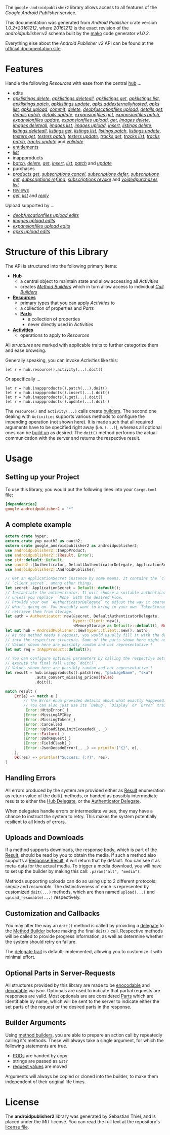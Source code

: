 <!---
DO NOT EDIT !
This file was generated automatically from 'src/mako/api/README.md.mako'
DO NOT EDIT !
-->
The `google-androidpublisher2` library allows access to all features of the *Google Android Publisher* service.

This documentation was generated from *Android Publisher* crate version *1.0.2+20161212*, where *20161212* is the exact revision of the *androidpublisher:v2* schema built by the [mako](http://www.makotemplates.org/) code generator *v1.0.2*.

Everything else about the *Android Publisher* *v2* API can be found at the
[official documentation site](https://developers.google.com/android-publisher).
# Features

Handle the following *Resources* with ease from the central [hub](https://docs.rs/google-androidpublisher2/1.0.2+20161212/google_androidpublisher2/struct.AndroidPublisher.html) ... 

* edits
 * [*apklistings delete*](https://docs.rs/google-androidpublisher2/1.0.2+20161212/google_androidpublisher2/struct.EditApklistingDeleteCall.html), [*apklistings deleteall*](https://docs.rs/google-androidpublisher2/1.0.2+20161212/google_androidpublisher2/struct.EditApklistingDeleteallCall.html), [*apklistings get*](https://docs.rs/google-androidpublisher2/1.0.2+20161212/google_androidpublisher2/struct.EditApklistingGetCall.html), [*apklistings list*](https://docs.rs/google-androidpublisher2/1.0.2+20161212/google_androidpublisher2/struct.EditApklistingListCall.html), [*apklistings patch*](https://docs.rs/google-androidpublisher2/1.0.2+20161212/google_androidpublisher2/struct.EditApklistingPatchCall.html), [*apklistings update*](https://docs.rs/google-androidpublisher2/1.0.2+20161212/google_androidpublisher2/struct.EditApklistingUpdateCall.html), [*apks addexternallyhosted*](https://docs.rs/google-androidpublisher2/1.0.2+20161212/google_androidpublisher2/struct.EditApkAddexternallyhostedCall.html), [*apks list*](https://docs.rs/google-androidpublisher2/1.0.2+20161212/google_androidpublisher2/struct.EditApkListCall.html), [*apks upload*](https://docs.rs/google-androidpublisher2/1.0.2+20161212/google_androidpublisher2/struct.EditApkUploadCall.html), [*commit*](https://docs.rs/google-androidpublisher2/1.0.2+20161212/google_androidpublisher2/struct.EditCommitCall.html), [*delete*](https://docs.rs/google-androidpublisher2/1.0.2+20161212/google_androidpublisher2/struct.EditDeleteCall.html), [*deobfuscationfiles upload*](https://docs.rs/google-androidpublisher2/1.0.2+20161212/google_androidpublisher2/struct.EditDeobfuscationfileUploadCall.html), [*details get*](https://docs.rs/google-androidpublisher2/1.0.2+20161212/google_androidpublisher2/struct.EditDetailGetCall.html), [*details patch*](https://docs.rs/google-androidpublisher2/1.0.2+20161212/google_androidpublisher2/struct.EditDetailPatchCall.html), [*details update*](https://docs.rs/google-androidpublisher2/1.0.2+20161212/google_androidpublisher2/struct.EditDetailUpdateCall.html), [*expansionfiles get*](https://docs.rs/google-androidpublisher2/1.0.2+20161212/google_androidpublisher2/struct.EditExpansionfileGetCall.html), [*expansionfiles patch*](https://docs.rs/google-androidpublisher2/1.0.2+20161212/google_androidpublisher2/struct.EditExpansionfilePatchCall.html), [*expansionfiles update*](https://docs.rs/google-androidpublisher2/1.0.2+20161212/google_androidpublisher2/struct.EditExpansionfileUpdateCall.html), [*expansionfiles upload*](https://docs.rs/google-androidpublisher2/1.0.2+20161212/google_androidpublisher2/struct.EditExpansionfileUploadCall.html), [*get*](https://docs.rs/google-androidpublisher2/1.0.2+20161212/google_androidpublisher2/struct.EditGetCall.html), [*images delete*](https://docs.rs/google-androidpublisher2/1.0.2+20161212/google_androidpublisher2/struct.EditImageDeleteCall.html), [*images deleteall*](https://docs.rs/google-androidpublisher2/1.0.2+20161212/google_androidpublisher2/struct.EditImageDeleteallCall.html), [*images list*](https://docs.rs/google-androidpublisher2/1.0.2+20161212/google_androidpublisher2/struct.EditImageListCall.html), [*images upload*](https://docs.rs/google-androidpublisher2/1.0.2+20161212/google_androidpublisher2/struct.EditImageUploadCall.html), [*insert*](https://docs.rs/google-androidpublisher2/1.0.2+20161212/google_androidpublisher2/struct.EditInsertCall.html), [*listings delete*](https://docs.rs/google-androidpublisher2/1.0.2+20161212/google_androidpublisher2/struct.EditListingDeleteCall.html), [*listings deleteall*](https://docs.rs/google-androidpublisher2/1.0.2+20161212/google_androidpublisher2/struct.EditListingDeleteallCall.html), [*listings get*](https://docs.rs/google-androidpublisher2/1.0.2+20161212/google_androidpublisher2/struct.EditListingGetCall.html), [*listings list*](https://docs.rs/google-androidpublisher2/1.0.2+20161212/google_androidpublisher2/struct.EditListingListCall.html), [*listings patch*](https://docs.rs/google-androidpublisher2/1.0.2+20161212/google_androidpublisher2/struct.EditListingPatchCall.html), [*listings update*](https://docs.rs/google-androidpublisher2/1.0.2+20161212/google_androidpublisher2/struct.EditListingUpdateCall.html), [*testers get*](https://docs.rs/google-androidpublisher2/1.0.2+20161212/google_androidpublisher2/struct.EditTesterGetCall.html), [*testers patch*](https://docs.rs/google-androidpublisher2/1.0.2+20161212/google_androidpublisher2/struct.EditTesterPatchCall.html), [*testers update*](https://docs.rs/google-androidpublisher2/1.0.2+20161212/google_androidpublisher2/struct.EditTesterUpdateCall.html), [*tracks get*](https://docs.rs/google-androidpublisher2/1.0.2+20161212/google_androidpublisher2/struct.EditTrackGetCall.html), [*tracks list*](https://docs.rs/google-androidpublisher2/1.0.2+20161212/google_androidpublisher2/struct.EditTrackListCall.html), [*tracks patch*](https://docs.rs/google-androidpublisher2/1.0.2+20161212/google_androidpublisher2/struct.EditTrackPatchCall.html), [*tracks update*](https://docs.rs/google-androidpublisher2/1.0.2+20161212/google_androidpublisher2/struct.EditTrackUpdateCall.html) and [*validate*](https://docs.rs/google-androidpublisher2/1.0.2+20161212/google_androidpublisher2/struct.EditValidateCall.html)
* [entitlements](https://docs.rs/google-androidpublisher2/1.0.2+20161212/google_androidpublisher2/struct.Entitlement.html)
 * [*list*](https://docs.rs/google-androidpublisher2/1.0.2+20161212/google_androidpublisher2/struct.EntitlementListCall.html)
* inappproducts
 * [*batch*](https://docs.rs/google-androidpublisher2/1.0.2+20161212/google_androidpublisher2/struct.InappproductBatchCall.html), [*delete*](https://docs.rs/google-androidpublisher2/1.0.2+20161212/google_androidpublisher2/struct.InappproductDeleteCall.html), [*get*](https://docs.rs/google-androidpublisher2/1.0.2+20161212/google_androidpublisher2/struct.InappproductGetCall.html), [*insert*](https://docs.rs/google-androidpublisher2/1.0.2+20161212/google_androidpublisher2/struct.InappproductInsertCall.html), [*list*](https://docs.rs/google-androidpublisher2/1.0.2+20161212/google_androidpublisher2/struct.InappproductListCall.html), [*patch*](https://docs.rs/google-androidpublisher2/1.0.2+20161212/google_androidpublisher2/struct.InappproductPatchCall.html) and [*update*](https://docs.rs/google-androidpublisher2/1.0.2+20161212/google_androidpublisher2/struct.InappproductUpdateCall.html)
* purchases
 * [*products get*](https://docs.rs/google-androidpublisher2/1.0.2+20161212/google_androidpublisher2/struct.PurchaseProductGetCall.html), [*subscriptions cancel*](https://docs.rs/google-androidpublisher2/1.0.2+20161212/google_androidpublisher2/struct.PurchaseSubscriptionCancelCall.html), [*subscriptions defer*](https://docs.rs/google-androidpublisher2/1.0.2+20161212/google_androidpublisher2/struct.PurchaseSubscriptionDeferCall.html), [*subscriptions get*](https://docs.rs/google-androidpublisher2/1.0.2+20161212/google_androidpublisher2/struct.PurchaseSubscriptionGetCall.html), [*subscriptions refund*](https://docs.rs/google-androidpublisher2/1.0.2+20161212/google_androidpublisher2/struct.PurchaseSubscriptionRefundCall.html), [*subscriptions revoke*](https://docs.rs/google-androidpublisher2/1.0.2+20161212/google_androidpublisher2/struct.PurchaseSubscriptionRevokeCall.html) and [*voidedpurchases list*](https://docs.rs/google-androidpublisher2/1.0.2+20161212/google_androidpublisher2/struct.PurchaseVoidedpurchaseListCall.html)
* [reviews](https://docs.rs/google-androidpublisher2/1.0.2+20161212/google_androidpublisher2/struct.Review.html)
 * [*get*](https://docs.rs/google-androidpublisher2/1.0.2+20161212/google_androidpublisher2/struct.ReviewGetCall.html), [*list*](https://docs.rs/google-androidpublisher2/1.0.2+20161212/google_androidpublisher2/struct.ReviewListCall.html) and [*reply*](https://docs.rs/google-androidpublisher2/1.0.2+20161212/google_androidpublisher2/struct.ReviewReplyCall.html)


Upload supported by ...

* [*deobfuscationfiles upload edits*](https://docs.rs/google-androidpublisher2/1.0.2+20161212/google_androidpublisher2/struct.EditDeobfuscationfileUploadCall.html)
* [*images upload edits*](https://docs.rs/google-androidpublisher2/1.0.2+20161212/google_androidpublisher2/struct.EditImageUploadCall.html)
* [*expansionfiles upload edits*](https://docs.rs/google-androidpublisher2/1.0.2+20161212/google_androidpublisher2/struct.EditExpansionfileUploadCall.html)
* [*apks upload edits*](https://docs.rs/google-androidpublisher2/1.0.2+20161212/google_androidpublisher2/struct.EditApkUploadCall.html)



# Structure of this Library

The API is structured into the following primary items:

* **[Hub](https://docs.rs/google-androidpublisher2/1.0.2+20161212/google_androidpublisher2/struct.AndroidPublisher.html)**
    * a central object to maintain state and allow accessing all *Activities*
    * creates [*Method Builders*](https://docs.rs/google-androidpublisher2/1.0.2+20161212/google_androidpublisher2/trait.MethodsBuilder.html) which in turn
      allow access to individual [*Call Builders*](https://docs.rs/google-androidpublisher2/1.0.2+20161212/google_androidpublisher2/trait.CallBuilder.html)
* **[Resources](https://docs.rs/google-androidpublisher2/1.0.2+20161212/google_androidpublisher2/trait.Resource.html)**
    * primary types that you can apply *Activities* to
    * a collection of properties and *Parts*
    * **[Parts](https://docs.rs/google-androidpublisher2/1.0.2+20161212/google_androidpublisher2/trait.Part.html)**
        * a collection of properties
        * never directly used in *Activities*
* **[Activities](https://docs.rs/google-androidpublisher2/1.0.2+20161212/google_androidpublisher2/trait.CallBuilder.html)**
    * operations to apply to *Resources*

All *structures* are marked with applicable traits to further categorize them and ease browsing.

Generally speaking, you can invoke *Activities* like this:

```Rust,ignore
let r = hub.resource().activity(...).doit()
```

Or specifically ...

```ignore
let r = hub.inappproducts().patch(...).doit()
let r = hub.inappproducts().insert(...).doit()
let r = hub.inappproducts().get(...).doit()
let r = hub.inappproducts().update(...).doit()
```

The `resource()` and `activity(...)` calls create [builders][builder-pattern]. The second one dealing with `Activities` 
supports various methods to configure the impending operation (not shown here). It is made such that all required arguments have to be 
specified right away (i.e. `(...)`), whereas all optional ones can be [build up][builder-pattern] as desired.
The `doit()` method performs the actual communication with the server and returns the respective result.

# Usage

## Setting up your Project

To use this library, you would put the following lines into your `Cargo.toml` file:

```toml
[dependencies]
google-androidpublisher2 = "*"
```

## A complete example

```Rust
extern crate hyper;
extern crate yup_oauth2 as oauth2;
extern crate google_androidpublisher2 as androidpublisher2;
use androidpublisher2::InAppProduct;
use androidpublisher2::{Result, Error};
use std::default::Default;
use oauth2::{Authenticator, DefaultAuthenticatorDelegate, ApplicationSecret, MemoryStorage};
use androidpublisher2::AndroidPublisher;

// Get an ApplicationSecret instance by some means. It contains the `client_id` and 
// `client_secret`, among other things.
let secret: ApplicationSecret = Default::default();
// Instantiate the authenticator. It will choose a suitable authentication flow for you, 
// unless you replace  `None` with the desired Flow.
// Provide your own `AuthenticatorDelegate` to adjust the way it operates and get feedback about 
// what's going on. You probably want to bring in your own `TokenStorage` to persist tokens and
// retrieve them from storage.
let auth = Authenticator::new(&secret, DefaultAuthenticatorDelegate,
                              hyper::Client::new(),
                              <MemoryStorage as Default>::default(), None);
let mut hub = AndroidPublisher::new(hyper::Client::new(), auth);
// As the method needs a request, you would usually fill it with the desired information
// into the respective structure. Some of the parts shown here might not be applicable !
// Values shown here are possibly random and not representative !
let mut req = InAppProduct::default();

// You can configure optional parameters by calling the respective setters at will, and
// execute the final call using `doit()`.
// Values shown here are possibly random and not representative !
let result = hub.inappproducts().patch(req, "packageName", "sku")
             .auto_convert_missing_prices(false)
             .doit();

match result {
    Err(e) => match e {
        // The Error enum provides details about what exactly happened.
        // You can also just use its `Debug`, `Display` or `Error` traits
         Error::HttpError(_)
        |Error::MissingAPIKey
        |Error::MissingToken(_)
        |Error::Cancelled
        |Error::UploadSizeLimitExceeded(_, _)
        |Error::Failure(_)
        |Error::BadRequest(_)
        |Error::FieldClash(_)
        |Error::JsonDecodeError(_, _) => println!("{}", e),
    },
    Ok(res) => println!("Success: {:?}", res),
}

```
## Handling Errors

All errors produced by the system are provided either as [Result](https://docs.rs/google-androidpublisher2/1.0.2+20161212/google_androidpublisher2/enum.Result.html) enumeration as return value of 
the doit() methods, or handed as possibly intermediate results to either the 
[Hub Delegate](https://docs.rs/google-androidpublisher2/1.0.2+20161212/google_androidpublisher2/trait.Delegate.html), or the [Authenticator Delegate](https://docs.rs/yup-oauth2/*/yup_oauth2/trait.AuthenticatorDelegate.html).

When delegates handle errors or intermediate values, they may have a chance to instruct the system to retry. This 
makes the system potentially resilient to all kinds of errors.

## Uploads and Downloads
If a method supports downloads, the response body, which is part of the [Result](https://docs.rs/google-androidpublisher2/1.0.2+20161212/google_androidpublisher2/enum.Result.html), should be
read by you to obtain the media.
If such a method also supports a [Response Result](https://docs.rs/google-androidpublisher2/1.0.2+20161212/google_androidpublisher2/trait.ResponseResult.html), it will return that by default.
You can see it as meta-data for the actual media. To trigger a media download, you will have to set up the builder by making
this call: `.param("alt", "media")`.

Methods supporting uploads can do so using up to 2 different protocols: 
*simple* and *resumable*. The distinctiveness of each is represented by customized 
`doit(...)` methods, which are then named `upload(...)` and `upload_resumable(...)` respectively.

## Customization and Callbacks

You may alter the way an `doit()` method is called by providing a [delegate](https://docs.rs/google-androidpublisher2/1.0.2+20161212/google_androidpublisher2/trait.Delegate.html) to the 
[Method Builder](https://docs.rs/google-androidpublisher2/1.0.2+20161212/google_androidpublisher2/trait.CallBuilder.html) before making the final `doit()` call. 
Respective methods will be called to provide progress information, as well as determine whether the system should 
retry on failure.

The [delegate trait](https://docs.rs/google-androidpublisher2/1.0.2+20161212/google_androidpublisher2/trait.Delegate.html) is default-implemented, allowing you to customize it with minimal effort.

## Optional Parts in Server-Requests

All structures provided by this library are made to be [enocodable](https://docs.rs/google-androidpublisher2/1.0.2+20161212/google_androidpublisher2/trait.RequestValue.html) and 
[decodable](https://docs.rs/google-androidpublisher2/1.0.2+20161212/google_androidpublisher2/trait.ResponseResult.html) via *json*. Optionals are used to indicate that partial requests are responses 
are valid.
Most optionals are are considered [Parts](https://docs.rs/google-androidpublisher2/1.0.2+20161212/google_androidpublisher2/trait.Part.html) which are identifiable by name, which will be sent to 
the server to indicate either the set parts of the request or the desired parts in the response.

## Builder Arguments

Using [method builders](https://docs.rs/google-androidpublisher2/1.0.2+20161212/google_androidpublisher2/trait.CallBuilder.html), you are able to prepare an action call by repeatedly calling it's methods.
These will always take a single argument, for which the following statements are true.

* [PODs][wiki-pod] are handed by copy
* strings are passed as `&str`
* [request values](https://docs.rs/google-androidpublisher2/1.0.2+20161212/google_androidpublisher2/trait.RequestValue.html) are moved

Arguments will always be copied or cloned into the builder, to make them independent of their original life times.

[wiki-pod]: http://en.wikipedia.org/wiki/Plain_old_data_structure
[builder-pattern]: http://en.wikipedia.org/wiki/Builder_pattern
[google-go-api]: https://github.com/google/google-api-go-client

# License
The **androidpublisher2** library was generated by Sebastian Thiel, and is placed 
under the *MIT* license.
You can read the full text at the repository's [license file][repo-license].

[repo-license]: https://github.com/Byron/google-apis-rsblob/master/LICENSE.md
